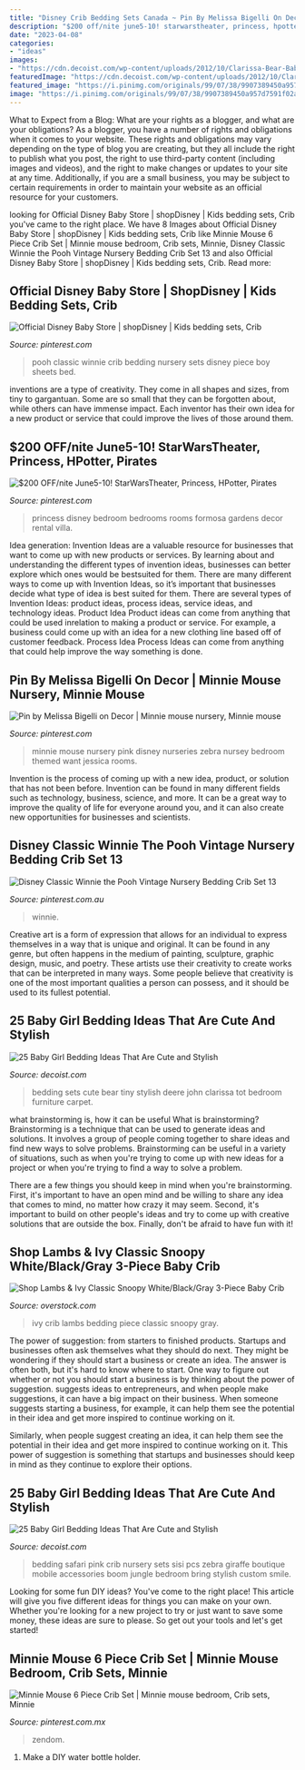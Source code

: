 ```yaml
---
title: "Disney Crib Bedding Sets Canada ~ Pin By Melissa Bigelli On Decor"
description: "$200 off/nite june5-10! starwarstheater, princess, hpotter, pirates"
date: "2023-04-08"
categories:
- "ideas"
images:
- "https://cdn.decoist.com/wp-content/uploads/2012/10/Clarissa-Bear-Baby-Bedding-for-your-tiny-tot.jpg"
featuredImage: "https://cdn.decoist.com/wp-content/uploads/2012/10/Clarissa-Bear-Baby-Bedding-for-your-tiny-tot.jpg"
featured_image: "https://i.pinimg.com/originals/99/07/38/9907389450a957d7591f02a40825a404.jpg"
image: "https://i.pinimg.com/originals/99/07/38/9907389450a957d7591f02a40825a404.jpg"
---
```



What to Expect from a Blog: What are your rights as a blogger, and what are your obligations?
As a blogger, you have a number of rights and obligations when it comes to your website. These rights and obligations may vary depending on the type of blog you are creating, but they all include the right to publish what you post, the right to use third-party content (including images and videos), and the right to make changes or updates to your site at any time. Additionally, if you are a small business, you may be subject to certain requirements in order to maintain your website as an official resource for your customers.

	

		
looking for Official Disney Baby Store | shopDisney | Kids bedding sets, Crib you've came to the right place. We have 8 Images about Official Disney Baby Store | shopDisney | Kids bedding sets, Crib like Minnie Mouse 6 Piece Crib Set | Minnie mouse bedroom, Crib sets, Minnie, Disney Classic Winnie the Pooh Vintage Nursery Bedding Crib Set 13 and also Official Disney Baby Store | shopDisney | Kids bedding sets, Crib. Read more:
		
    
## Official Disney Baby Store | ShopDisney | Kids Bedding Sets, Crib

<img loading=lazy src="https://i.pinimg.com/originals/99/07/38/9907389450a957d7591f02a40825a404.jpg" onerror="this.onerror=null;this.src='https://tse1.mm.bing.net/th?id=OIP.Plje3UGVBYHNGPtk_ZMn7wHaHa&amp;pid=15.1';" alt="Official Disney Baby Store | shopDisney | Kids bedding sets, Crib">

_Source: pinterest.com_

>pooh classic winnie crib bedding nursery sets disney piece boy sheets bed. 

	

inventions are a type of creativity. They come in all shapes and sizes, from tiny to gargantuan. Some are so small that they can be forgotten about, while others can have immense impact. Each inventor has their own idea for a new product or service that could improve the lives of those around them.

    
## $200 OFF/nite June5-10! StarWarsTheater, Princess, HPotter, Pirates

<img loading=lazy src="https://i.pinimg.com/originals/8f/63/34/8f63346298f1e56c5f278daa4a148495.jpg" onerror="this.onerror=null;this.src='https://tse1.mm.bing.net/th?id=OIP.Pvwp61_G_clJ3ChwLxbs9AHaFj&amp;pid=15.1';" alt="$200 OFF/nite June5-10! StarWarsTheater, Princess, HPotter, Pirates">

_Source: pinterest.com_

>princess disney bedroom bedrooms rooms formosa gardens decor rental villa. 

	

Idea generation:
Invention Ideas are a valuable resource for businesses that want to come up with new products or services. By learning about and understanding the different types of invention ideas, businesses can better explore which ones would be bestsuited for them. There are many different ways to come up with Invention Ideas, so it’s important that businesses decide what type of idea is best suited for them.
There are several types of Invention Ideas: product ideas, process ideas, service ideas, and technology ideas. Product Idea 
Product ideas can come from anything that could be used inrelation to making a product or service. For example, a business could come up with an idea for a new clothing line based off of customer feedback. Process Idea 
Process Ideas can come from anything that could help improve the way something is done.

    
## Pin By Melissa Bigelli On Decor | Minnie Mouse Nursery, Minnie Mouse

<img loading=lazy src="https://i.pinimg.com/originals/c5/b8/c0/c5b8c06c36f660037dca5ae52b7e8914.jpg" onerror="this.onerror=null;this.src='https://tse3.mm.bing.net/th?id=OIP.jjiFGM8Zd0sDGhFveMgoCgHaJ4&amp;pid=15.1';" alt="Pin by Melissa Bigelli on Decor | Minnie mouse nursery, Minnie mouse">

_Source: pinterest.com_

>minnie mouse nursery pink disney nurseries zebra nursey bedroom themed want jessica rooms. 

	

Invention is the process of coming up with a new idea, product, or solution that has not been before. Invention can be found in many different fields such as technology, business, science, and more. It can be a great way to improve the quality of life for everyone around you, and it can also create new opportunities for businesses and scientists.

    
## Disney Classic Winnie The Pooh Vintage Nursery Bedding Crib Set 13

<img loading=lazy src="https://i.pinimg.com/originals/96/01/9f/96019f54405d13930b817613a79f66cd.jpg" onerror="this.onerror=null;this.src='https://tse4.mm.bing.net/th?id=OIP.SYxdYHAxeQZaVQo7R9h6WgHaJ4&amp;pid=15.1';" alt="Disney Classic Winnie the Pooh Vintage Nursery Bedding Crib Set 13">

_Source: pinterest.com.au_

>winnie. 

	

Creative art is a form of expression that allows for an individual to express themselves in a way that is unique and original. It can be found in any genre, but often happens in the medium of painting, sculpture, graphic design, music, and poetry. These artists use their creativity to create works that can be interpreted in many ways. Some people believe that creativity is one of the most important qualities a person can possess, and it should be used to its fullest potential.

    
## 25 Baby Girl Bedding Ideas That Are Cute And Stylish

<img loading=lazy src="https://cdn.decoist.com/wp-content/uploads/2012/10/Clarissa-Bear-Baby-Bedding-for-your-tiny-tot.jpg" onerror="this.onerror=null;this.src='https://tse3.mm.bing.net/th?id=OIP.0VI4X2natB3gYzL42agTSwHaHa&amp;pid=15.1';" alt="25 Baby Girl Bedding Ideas That Are Cute and Stylish">

_Source: decoist.com_

>bedding sets cute bear tiny stylish deere john clarissa tot bedroom furniture carpet. 

	

what brainstorming is, how it can be useful
What is brainstorming?
Brainstorming is a technique that can be used to generate ideas and solutions. It involves a group of people coming together to share ideas and find new ways to solve problems. Brainstorming can be useful in a variety of situations, such as when you're trying to come up with new ideas for a project or when you're trying to find a way to solve a problem.

There are a few things you should keep in mind when you're brainstorming. First, it's important to have an open mind and be willing to share any idea that comes to mind, no matter how crazy it may seem. Second, it's important to build on other people's ideas and try to come up with creative solutions that are outside the box. Finally, don't be afraid to have fun with it!

    
## Shop Lambs &amp; Ivy Classic Snoopy White/Black/Gray 3-Piece Baby Crib

<img loading=lazy src="https://ak1.ostkcdn.com/images/products/is/images/direct/3a82f95fef30652f27187697085de6400874140a/Lambs-%26-Ivy-Classic-Snoopy-White-Black-Gray-3-Piece-Baby-Crib-Bedding-Set.jpg" onerror="this.onerror=null;this.src='https://tse1.mm.bing.net/th?id=OIP.45clk0XrjdmscTdKa70yQwHaHa&amp;pid=15.1';" alt="Shop Lambs &amp; Ivy Classic Snoopy White/Black/Gray 3-Piece Baby Crib">

_Source: overstock.com_

>ivy crib lambs bedding piece classic snoopy gray. 

	

The power of suggestion: from starters to finished products.
Startups and businesses often ask themselves what they should do next. They might be wondering if they should start a business or create an idea. The answer is often both, but it's hard to know where to start. One way to figure out whether or not you should start a business is by thinking about the power of suggestion. 
 suggests ideas to entrepreneurs, and when people make suggestions, it can have a big impact on their business. When someone suggests starting a business, for example, it can help them see the potential in their idea and get more inspired to continue working on it. 

Similarly, when people suggest creating an idea, it can help them see the potential in their idea and get more inspired to continue working on it. This power of suggestion is something that startups and businesses should keep in mind as they continue to explore their options.

    
## 25 Baby Girl Bedding Ideas That Are Cute And Stylish

<img loading=lazy src="https://cdn.decoist.com/wp-content/uploads/2012/10/Cartoonish-baby-bedding-should-bring-a-smile-to-your-little-one.jpg" onerror="this.onerror=null;this.src='https://tse2.mm.bing.net/th?id=OIP.zvcFK6ZPTW0WgfaZmZJBYQHaHs&amp;pid=15.1';" alt="25 Baby Girl Bedding Ideas That Are Cute and Stylish">

_Source: decoist.com_

>bedding safari pink crib nursery sets sisi pcs zebra giraffe boutique mobile accessories boom jungle bedroom bring stylish custom smile. 

	

Looking for some fun DIY ideas? You've come to the right place! This article will give you five different ideas for things you can make on your own. Whether you're looking for a new project to try or just want to save some money, these ideas are sure to please. So get out your tools and let's get started!

    
## Minnie Mouse 6 Piece Crib Set | Minnie Mouse Bedroom, Crib Sets, Minnie

<img loading=lazy src="https://i.pinimg.com/originals/1c/93/93/1c93933fdd3bac11545ce79e944860d5.jpg" onerror="this.onerror=null;this.src='https://tse3.mm.bing.net/th?id=OIP.m058nv5gDR2agE5-Whzv1QHaE8&amp;pid=15.1';" alt="Minnie Mouse 6 Piece Crib Set | Minnie mouse bedroom, Crib sets, Minnie">

_Source: pinterest.com.mx_

>zendom. 

	

1. Make a DIY water bottle holder.

